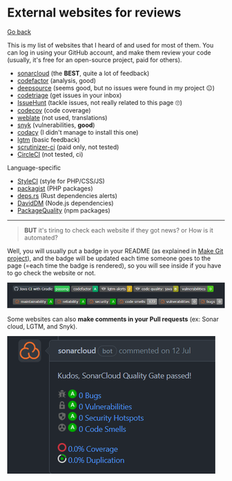 # External websites for reviews

[Go back](../index.md#advanced-concepts)

This is my list of websites that I heard of and used for most of them. You can log in using your GitHub account, and make them review your code (usually, it's free for an open-source project, paid for others).

* [sonarcloud](https://sonarcloud.io) (the **BEST**, quite a lot of feedback)
* [codefactor](https://www.codefactor.io/) (analysis, good)
* [deepsource](https://deepsource.io/) (seems good, but no issues were found in my project 😐)
* [codetriage](https://www.codetriage.com/) (get issues in your inbox)
* [IssueHunt](https://issuehunt.io/) (tackle issues, not really related to this page 🙄)
* [codecov](https://about.codecov.io/) (code coverage)
* [weblate](https://weblate.org/) (not used, translations)
* [snyk](https://snyk.io/) (vulnerabilities, **good**)
* [codacy](https://www.codacy.com/) (I didn't manage to install this one)
* [lgtm](https://lgtm.com/) (basic feedback)
* [scrutinizer-ci](https://scrutinizer-ci.com/) (paid only, not tested)
* [CircleCI](https://circleci.com/) (not tested, ci)

Language-specific

* [StyleCI](https://styleci.io/) (style for PHP/CSS/JS)
* [packagist](https://packagist.org/) (PHP packages)
* [deps.rs](https://deps.rs/) (Rust dependencies alerts)
* [DavidDM](https://david-dm.org/) (Node.js dependencies)
* [PackageQuality](https://packagequality.com/) (npm packages)

<hr class="sl my-4">

> **BUT** it's tiring to check each website if they got news? or How is it automated?

Well, you will usually put a badge in your README (as explained in [Make Git project](../../../../archives/proj/make-git-project/index.md)), and the badge will be updated each time someone goes to the page (=each time the badge is rendered), so you will see inside if you have to go check the website or not.

![GitHub external tools badges](../images/badges.png)

Some websites can also **make comments in your Pull requests** (ex: Sonar cloud, LGTM, and Snyk).

![GitHub external tools comment](../images/comment.png)